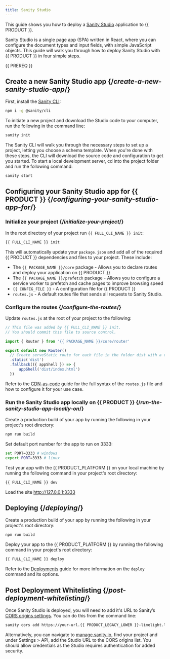 ```yaml
---
title: Sanity Studio
---
```


This guide shows you how to deploy a [Sanity Studio](https://www.sanity.io/docs/sanity-studio) application to {{ PRODUCT }}.

Sanity Studio is a single page app (SPA) written in React, where you can configure the document types and input fields, with simple JavaScript objects. This guide will walk you through how to deploy Sanity Studio with {{ PRODUCT }} in four simple steps.

<!--

## Example {/*example*/}

<ExampleButtons
  title="Sanity Studio"
  siteUrl="https://edgio-community-examples-sanity-studio-live.layer0-limelight.link/"
  repoUrl="https://github.com/edgio-docs/edgio-sanity-studio-example" 
  deployFromRepo />

-->

{{ PREREQ }}

## Create a new Sanity Studio app {/*create-a-new-sanity-studio-app*/}

First, install the [Sanity CLI](https://www.npmjs.com/package/@sanity/cli):

```bash
npm i -g @sanity/cli
```

To initiate a new project and download the Studio code to your computer, run the following in the command line:

```bash
sanity init
```

The Sanity CLI will walk you through the necessary steps to set up a project, letting you choose a schema template. When you're done with these steps, the CLI will download the source code and configuration to get you started. To start a local development server, cd into the project folder and run the following command:

```bash
sanity start
```

## Configuring your Sanity Studio app for {{ PRODUCT }} {/*configuring-your-sanity-studio-app-for*/}

### Initialize your project {/*initialize-your-project*/}

In the root directory of your project run `{{ FULL_CLI_NAME }} init`:

```bash
{{ FULL_CLI_NAME }} init
```

This will automatically update your `package.json` and add all of the required {{ PRODUCT }} dependencies and files to your project. These include:

- The `{{ PACKAGE_NAME }}/core` package - Allows you to declare routes and deploy your application on {{ PRODUCT }}
- The `{{ PACKAGE_NAME }}/prefetch` package - Allows you to configure a service worker to prefetch and cache pages to improve browsing speed
- `{{ CONFIG_FILE }}` - A configuration file for {{ PRODUCT }}
- `routes.js` - A default routes file that sends all requests to Sanity Studio.

### Configure the routes {/*configure-the-routes*/}

Update `routes.js` at the root of your project to the following:

```js
// This file was added by {{ FULL_CLI_NAME }} init.
// You should commit this file to source control.

import { Router } from '{{ PACKAGE_NAME }}/core/router'

export default new Router()
  // Create serveStatic route for each file in the folder dist with a cache-control header of 's-maxage=315360000'
  .static('dist')
  .fallback(({ appShell }) => {
      appShell('dist/index.html')
  })
```

Refer to the [CDN-as-code](/guides/performance/cdn_as_code) guide for the full syntax of the `routes.js` file and how to configure it for your use case.

### Run the Sanity Studio app locally on {{ PRODUCT }} {/*run-the-sanity-studio-app-locally-on*/}

Create a production build of your app by running the following in your project's root directory:

```bash
npm run build
```

Set default port number for the app to run on 3333:

```bash
set PORT=3333 # windows
export PORT=3333 # linux
```

Test your app with the {{ PRODUCT_PLATFORM }} on your local machine by running the following command in your project's root directory:

```bash
{{ FULL_CLI_NAME }} dev
```

Load the site http://127.0.0.1:3333

## Deploying {/*deploying*/}

Create a production build of your app by running the following in your project's root directory:

```bash
npm run build
```

Deploy your app to the {{ PRODUCT_PLATFORM }} by running the following command in your project's root directory:

```bash
{{ FULL_CLI_NAME }} deploy
```

Refer to the [Deployments](/guides/basics/deployments) guide for more information on the `deploy` command and its options.

## Post Deployment Whitelisting {/*post-deployment-whitelisting*/}

Once Sanity Studio is deployed, you will need to add it's URL to Sanity’s [CORS origins settings](https://www.sanity.io/docs/front-ends/cors). You can do this from the command line:

```bash
sanity cors add https://your-url.{{ PRODUCT_LEGACY_LOWER }}-limelight.link --credentials
```

Alternatively, you can navigate to [manage.sanity.io](https://manage.sanity.io), find your project and under Settings > API, add the Studio URL to the CORS origins list. You should allow credentials as the Studio requires authentication for added security.
